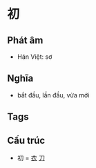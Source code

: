 # 初

## Phát âm
* Hán Việt: sơ

## Nghĩa
* bắt đầu, lần đầu, vừa mới

## Tags


## Cấu trúc
* 初 = [衣](衣.md) [刀](刀.md)

<script>window.HANZI_FIELD='初';</script>